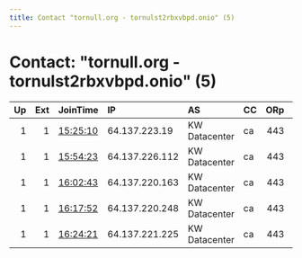 ```yaml
---
title: Contact "tornull.org - tornulst2rbxvbpd.onio" (5)
---
```


# Contact: "tornull.org - tornulst2rbxvbpd.onio" (5)

|   Up |   Ext | JoinTime                                                                                            | IP             | AS            | CC   |   ORp |   Dirp | OS    | Version   | Nickname       |   eFamMembers |
|-----:|------:|:----------------------------------------------------------------------------------------------------|:---------------|:--------------|:-----|------:|-------:|:------|:----------|:---------------|--------------:|
|    1 |     1 | [15:25:10](https://metrics.torproject.org/rs.html#details/68788CDB97DF2918BFCDB7D13DFF99E74E07BD48) | 64.137.223.19  | KW Datacenter | ca   |   443 |     80 | Linux | 0.3.2.10  | TorNullExit1ca |             6 |
|    1 |     1 | [15:54:23](https://metrics.torproject.org/rs.html#details/7C8B8FC75621CB369B407D876A9EA2C66318F19B) | 64.137.226.112 | KW Datacenter | ca   |   443 |     80 | Linux | 0.3.2.10  | TorNullExit2ca |             6 |
|    1 |     1 | [16:02:43](https://metrics.torproject.org/rs.html#details/4F01AB9CD519814F6A1ED04DDB048E66EB4354BF) | 64.137.220.163 | KW Datacenter | ca   |   443 |     80 | Linux | 0.3.2.10  | TorNullExit3ca |             6 |
|    1 |     1 | [16:17:52](https://metrics.torproject.org/rs.html#details/32CF37F6D22F9E5B059BD675C19332C5657734A7) | 64.137.220.248 | KW Datacenter | ca   |   443 |     80 | Linux | 0.3.2.10  | TorNullExit4ca |             6 |
|    1 |     1 | [16:24:21](https://metrics.torproject.org/rs.html#details/FFE8F698DC3B8E5E3F76DC296881DB73B5D47E0A) | 64.137.221.225 | KW Datacenter | ca   |   443 |     80 | Linux | 0.3.2.10  | TorNullExit5ca |             6 |
